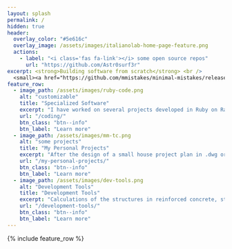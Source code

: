 ```yaml
---
layout: splash
permalink: /
hidden: true
header:
  overlay_color: "#5e616c"
  overlay_image: /assets/images/italianolab-home-page-feature.png
  actions:
    - label: "<i class='fas fa-link'></i> some open source repos"
      url: "https://github.com/Astr0surf3r"
excerpt: <strong>Building software from scratch</strong> <br />
  <small><a href="https://github.com/mmistakes/minimal-mistakes/releases/tag/4.24.0"></a></small>
feature_row:
  - image_path: /assets/images/ruby-code.png
    alt: "customizable"
    title: "Specialized Software"
    excerpt: "I have worked on several projects developed in Ruby on Rails/Javascript/React across various business sectors, including logistics, healthcare, insurance sector and real estate."
    url: "/coding/"
    btn_class: "btn--info"
    btn_label: "Learn more"
  - image_path: /assets/images/mm-tc.png
    alt: "some projects"
    title: "My Personal Projects"
    excerpt: "After the design of a small house project plan in .dwg or .dxf we can create a 3D model using a 3D software like Sketchup."
    url: "/my-personal-projects/"
    btn_class: "btn--info"
    btn_label: "Learn more"
  - image_path: /assets/images/dev-tools.png
    alt: "Development Tools"
    title: "Development Tools"
    excerpt: "Calculations of the structures in reinforced concrete, steel and masonry walls using design software and manual calculations"
    url: "/development-tools/"
    btn_class: "btn--info"
    btn_label: "Learn more"      
---
```


{% include feature_row %}


